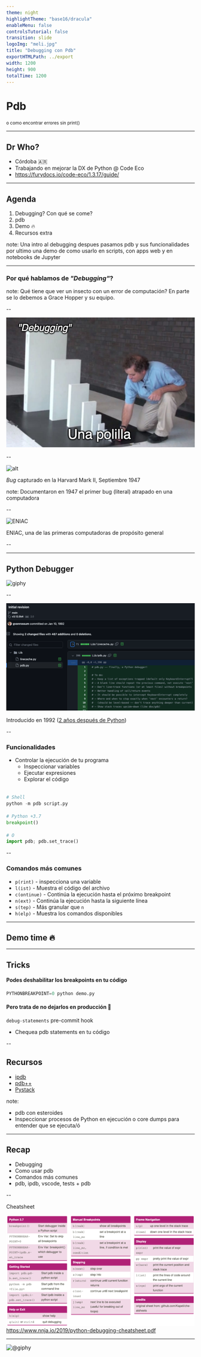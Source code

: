 ```yaml
---
theme: night
highlightTheme: "base16/dracula"
enableMenu: false
controlsTutorial: false
transition: slide
logoImg: "meli.jpg"
title: "Debugging con Pdb"
exportHTMLPath: ../export
width: 1200
height: 900
totalTime: 1200
---
```


# Pdb

<small>o como encontrar errores sin print()</small>

---

<!-- .slide: data-timing=60 -->

## Dr Who?

-   Córdoba 🇦🇷
-   Trabajando en mejorar la DX de Python @ Code Eco
-   https://furydocs.io/code-eco/1.3.17/guide/

---

<!-- .slide: data-timing=45 -->

## Agenda

1. Debugging? Con qué se come?
1. pdb
1. Demo 🔥
1. Recursos extra

note: Una intro al debugging
despues pasamos pdb y sus funcionalidades
por ultimo una demo de como usarlo en scripts, con apps web y en notebooks de Jupyter

---

### Por qué hablamos de _"Debugging"_?

note: Qué tiene que ver un insecto con un error de computación?
En parte se lo debemos a Grace Hopper y su equipo.

--

![Domino meme](domino.png)

--

![alt](https://upload.wikimedia.org/wikipedia/commons/thumb/f/ff/First_Computer_Bug%2C_1945.jpg/971px-First_Computer_Bug%2C_1945.jpg)

_Bug_ capturado en la Harvard Mark II, Septiembre 1947

note: Documentaron en 1947 el primer bug (literal) atrapado en una computadora

--

![ENIAC](https://upload.wikimedia.org/wikipedia/commons/thumb/4/4e/Eniac.jpg/1005px-Eniac.jpg)

ENIAC, una de las primeras computadoras de propósito general

--

<!-- .slide: data-background-iframe="https://www.youtube.com/embed/tpIctyqH29Q" -->

---

## Python Debugger

![giphy](http://i.giphy.com/FoH28ucxZFJZu.gif)

--

![PDB birth](pdb.png)

Introducido en 1992 ([2 años después de Python](https://github.com/python/cpython/commit/921c82401b6053ae7dacad5ef9a4bd02bdf8dbf1#diff-98d47941a1bfadcfdfe02973122c83be2940ca6f3b1c32ca8898e7f594d2669d))

--

### Funcionalidades

-   Controlar la ejecución de tu programa
    -   Inspeccionar variables
    -   Ejecutar expresiones
    -   Explorar el código

```python

# Shell
python -m pdb script.py

# Python +3.7
breakpoint()

# O
import pdb; pdb.set_trace()
```

--

### Comandos más comunes

-   `p(rint)` - inspecciona una variable
-   `l(ist)` - Muestra el código del archivo
-   `c(ontinue)` - Continúa la ejecución hasta el próximo breakpoint
-   `n(ext)` - Continúa la ejecución hasta la siguiente línea
-   `s(tep)` - Más granular que `n`
-   `h(elp)` - Muestra los comandos disponibles

---

## Demo time 🔥

---

## Tricks

#### Podes deshabilitar los breakpoints en tu código

```python
PYTHONBREAKPOINT=0 python demo.py
```

#### Pero trata de no dejarlos en producción 🚧

`debug-statements` pre-commit hook

-   Chequea pdb statements en tu código

--

## Recursos

-   [ipdb](https://github.com/gotcha/ipdb)
-   [pdb++](https://github.com/pdbpp/pdbpp)
-   [Pystack](https://github.com/bloomberg/pystack)

note:

-   pdb con esteroides
-   Inspeccionar procesos de Python en ejecución o core dumps para entender que se ejecuta/ó

---

## Recap

-   Debugging
-   Como usar pdb
-   Comandos más comunes
-   pdb, ipdb, vscode, tests + pdb

--

Cheatsheet

![PDB cheatsheet](cheatsheet.png)
https://www.nnja.io/2019/python-debugging-cheatsheet.pdf

---

![@giphy](https://media.giphy.com/media/KJ1f5iTl4Oo7u/giphy.gif)
